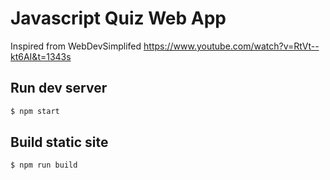 # Javascript Quiz Web App

Inspired from WebDevSimplifed https://www.youtube.com/watch?v=RtVt--kt6AI&t=1343s

## Run dev server

```sh
$ npm start
```

## Build static site

```sh
$ npm run build
```

